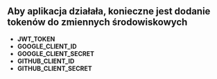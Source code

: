 ## Aby aplikacja działała, konieczne jest dodanie tokenów do zmiennych środowiskowych

- **JWT_TOKEN**
- **GOOGLE_CLIENT_ID**
- **GOOGLE_CLIENT_SECRET**
- **GITHUB_CLIENT_ID**
- **GITHUB_CLIENT_SECRET**
